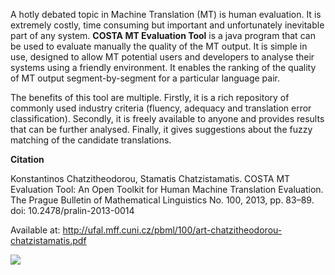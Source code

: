 A hotly debated topic in Machine Translation (MT) is human evaluation. It is extremely costly, time consuming but important and unfortunately inevitable part of any system. **COSTA MT Evaluation Tool** is a java program that can be used to evaluate manually the quality of the MT output. It is simple in use, designed to allow MT potential users and developers to analyse their systems using a friendly environment. It enables the ranking of the quality of MT output segment-by-segment for a particular language pair.

The benefits of this tool are multiple. Firstly, it is a rich repository of commonly used industry criteria (fluency, adequacy and translation error classification). Secondly, it is freely available to anyone and provides results that can be further analysed. Finally, it gives suggestions about the fuzzy matching of the candidate translations.



**Citation**

Konstantinos Chatzitheodorou, Stamatis Chatzistamatis. COSTA MT Evaluation Tool: An Open Toolkit for Human Machine Translation Evaluation. The Prague Bulletin of Mathematical Linguistics No. 100, 2013, pp. 83–89. doi: 10.2478/pralin-2013-0014

Available at: http://ufal.mff.cuni.cz/pbml/100/art-chatzitheodorou-chatzistamatis.pdf


<a href='https://www.paypal.com/cgi-bin/webscr?cmd=_s-xclick&hosted_button_id=TRBW4FSWJN8ZW'><img src='https://www.paypalobjects.com/en_US/i/btn/btn_donateCC_LG.gif' /></a>